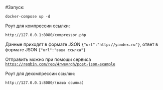 #Запуск:


```docker-compose up -d``` 


Роут для компрессии ссылки:


```http://127.0.0.1:8080/compressor.php```

Данные приходят в формате JSON `{"url":"http://yandex.ru"}`, ответ в формате JSON `{"url":"ваша ссылка"}`


Отправить можно при помощи сервиса [`https://reqbin.com/req/4rwevrqh/post-json-example`](https://reqbin.com/req/4rwevrqh/post-json-example)


Роут для декомпрессии ссылки:


```http://127.0.0.1:8080/(ваша ссылка)```




